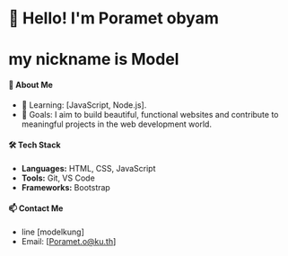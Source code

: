 # 👋 Hello! I'm Poramet obyam 
# my nickname is Model

#### 🚀 About Me  
- 🌱 Learning: [JavaScript, Node.js].  
- 🎯 Goals: I aim to build beautiful, functional websites and contribute to meaningful projects in the web development world.

#### 🛠️ Tech Stack  
- **Languages:** HTML, CSS, JavaScript  
- **Tools:** Git, VS Code  
- **Frameworks:** Bootstrap    

#### 📫 Contact Me  
- line [modelkung] 
- Email: [Poramet.o@ku.th]  

